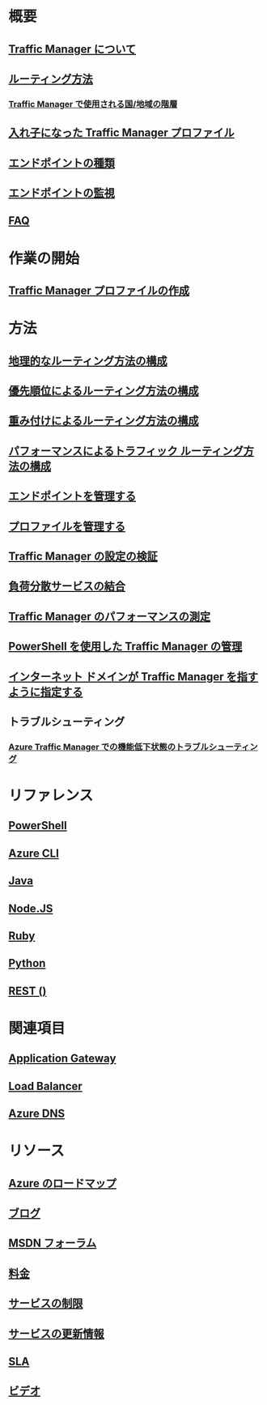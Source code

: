 

# 概要


## [Traffic Manager について](traffic-manager-overview.md)


## [ルーティング方法](traffic-manager-routing-methods.md)


### [Traffic Manager で使用される国/地域の階層](traffic-manager-geographic-regions.md)


## [入れ子になった Traffic Manager プロファイル](traffic-manager-nested-profiles.md)


## [エンドポイントの種類](traffic-manager-endpoint-types.md)


## [エンドポイントの監視](traffic-manager-monitoring.md)


## [FAQ](traffic-manager-FAQs.md)



# 作業の開始


## [Traffic Manager プロファイルの作成](traffic-manager-create-profile.md)



# 方法



## [地理的なルーティング方法の構成](traffic-manager-configure-geographic-routing-method.md)


## [優先順位によるルーティング方法の構成](traffic-manager-configure-priority-routing-method.md)


## [重み付けによるルーティング方法の構成](traffic-manager-configure-weighted-routing-method.md)


## [パフォーマンスによるトラフィック ルーティング方法の構成](traffic-manager-configure-performance-routing-method.md)


## [エンドポイントを管理する](traffic-manager-manage-endpoints.md)


## [プロファイルを管理する](traffic-manager-manage-profiles.md)


## [Traffic Manager の設定の検証](traffic-manager-testing-settings.md)


## [負荷分散サービスの結合](traffic-manager-load-balancing-azure.md)


## [Traffic Manager のパフォーマンスの測定](traffic-manager-performance-considerations.md)


## [PowerShell を使用した Traffic Manager の管理](traffic-manager-powershell-arm.md)


## [インターネット ドメインが Traffic Manager を指すように指定する](traffic-manager-point-internet-domain.md)


## トラブルシューティング


### [Azure Traffic Manager での機能低下状態のトラブルシューティング](traffic-manager-troubleshooting-degraded.md)



# リファレンス


## [PowerShell](/powershell/module/azurerm.trafficmanager)


## [Azure CLI](/cli/azure/network/traffic-manager)


## [Java](/java/api/com.microsoft.azure.management.trafficmanager)


## [Node.JS](http://azure.github.io/azure-sdk-for-node/azure-arm-trafficmanager/latest/)


## [Ruby](http://www.rubydoc.info/gems/azure_mgmt_traffic_manager)


## [Python](http://azure-sdk-for-python.readthedocs.io/en/latest/sample_azure-mgmt-trafficmanager.html)


## [REST ()](https://msdn.microsoft.com/library/mt163667.aspx)



# 関連項目


## [Application Gateway](/azure/application-gateway/)


## [Load Balancer](/azure/load-balancer/)


## [Azure DNS](/azure/dns/)



# リソース


## [Azure のロードマップ](https://azure.microsoft.com/roadmap/)


## [ブログ](https://azure.microsoft.com/blog/topics/networking/)


## [MSDN フォーラム](https://social.msdn.microsoft.com/Forums/en-US/home?forum=WAVirtualMachinesVirtualNetwork)


## [料金](https://azure.microsoft.com/pricing/details/traffic-manager/)


## [サービスの制限](../azure-subscription-service-limits.md#traffic-manager-limits)


## [サービスの更新情報](https://azure.microsoft.com/updates/?product=traffic-manager)


## [SLA](https://azure.microsoft.com/support/legal/sla/traffic-manager/)


## [ビデオ](https://azure.microsoft.com/resources/videos/index/?services=traffic-manager)
